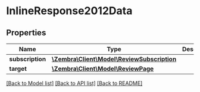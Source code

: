 # InlineResponse2012Data

## Properties
Name | Type | Description | Notes
------------ | ------------- | ------------- | -------------
**subscription** | [**\Zembra\Client\Model\ReviewSubscription**](ReviewSubscription.md) |  | [optional] 
**target** | [**\Zembra\Client\Model\ReviewPage**](ReviewPage.md) |  | [optional] 

[[Back to Model list]](../../README.md#documentation-for-models) [[Back to API list]](../../README.md#documentation-for-api-endpoints) [[Back to README]](../../README.md)

